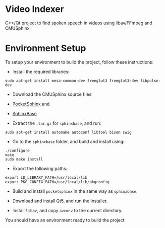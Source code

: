 # Video Indexer
C++/Qt project to find spoken speech in videos using libav/FFmpeg and CMUSphinx

# Environment Setup
To setup your environment to build the project, follow these instructions:  
* Install the required libraries:
```
sudo apt-get install mesa-common-dev freeglut3 freeglut3-dev libpulse-dev
```
* Download the CMUSphinx source files:
 * [PocketSphinx](https://sourceforge.net/projects/cmusphinx/files/pocketsphinx/5prealpha/) and
 * [SphinxBase](https://sourceforge.net/projects/cmusphinx/files/sphinxbase/5prealpha/)

* Extract the `.tar.gz` for `sphinxbase`, and run:
```
sudo apt-get install automake autoconf libtool bison swig
```

* Go to the `sphinxbase` folder, and build and install using:
```
./configure
make
sudo make install
```

* Export the following paths:
```
export LD_LIBRARY_PATH=/usr/local/lib
export PKG_CONFIG_PATH=/usr/local/lib/pkgconfig
```

* Build and install `pocketsphinx` in the same way as `sphinxbase`.

* Download and install Qt5, and run the installer.

* Install `libav`, and copy `avconv` to the current directory.

You should have an environment ready to build the project
